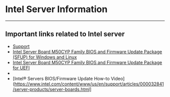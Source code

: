 # Intel Server Information
---
## Important links related to Intel server

- [Support](https://www.intel.com/content/www/us/en/support/articles/000088822/server-products.html)
- [Intel Server Board M50CYP Family BIOS and Firmware Update Package (SFUP) for Windows and Linux](https://www.intel.com/content/www/us/en/download/19813/intel-server-board-m50cyp-family-bios-and-firmware-update-package-sfup-for-windows-and-linux.html)
- [Intel Server Board M50CYP Family BIOS and Firmware Update Package for UEFI](https://www.intel.com/content/www/us/en/download/19810/intel-server-board-m50cyp-family-bios-and-firmware-update-package-for-uefi.html)
- 
- [Intel® Servers BIOS/Firmware Update How-to Video](https://www.intel.com/content/www/us/en/support/articles/000032841/server-products/server-boards.html]

